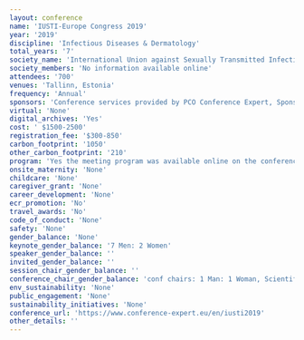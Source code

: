 ```yaml
---
layout: conference 
name: 'IUSTI-Europe Congress 2019'
year: '2019'
discipline: 'Infectious Diseases & Dermatology'
total_years: '7'
society_name: 'International Union against Sexually Transmitted Infections'
society_members: 'No information available online'
attendees: '700'
venues: 'Tallinn, Estonia'
frequency: 'Annual'
sponsors: 'Conference services provided by PCO Conference Expert, Sponsors: Bailleul Laboratories (http://bailleul.com/en/), Cepheid (https://www.cepheid.com/us//), Syn Lab (https://synlab.ee/), Abbott (https://www.abbott.com/), BD(https://www.bd.com/europe/), MSD(http://www.msd.com/),Roche (https://www.roche.com/). ViiV Healthcare(https://viivhealthcare.com/en-gb/), ECDC:European Center for Disease prevention and control (https://www.ecdc.europa.eu/en/home). '
virtual: 'None'
digital_archives: 'Yes'
cost: ' $1500-2500'
registration_fee: '$300-850'
carbon_footprint: '1050'
other_carbon_footprint: '210'
program: 'Yes the meeting program was available online on the conference website.'
onsite_maternity: 'None'
childcare: 'None'
caregiver_grant: 'None'
career_development: 'None'
ecr_promotion: 'No'
travel_awards: 'No'
code_of_conduct: 'None'
safety: 'None'
gender_balance: 'None'
keynote_gender_balance: '7 Men: 2 Women'
speaker_gender_balance: ''
invited_gender_balance: ''
session_chair_gender_balance: ''
conference_chair_gender_balance: 'conf chairs: 1 Man: 1 Woman, Scientific committee: 13 Men: 4 Women, Organizing committee: 6 Men: 2 Women'
env_sustainability: 'None'
public_engagement: 'None'
sustainability_initiatives: 'None'
conference_url: 'https://www.conference-expert.eu/en/iusti2019'
other_details: ''
---
```

